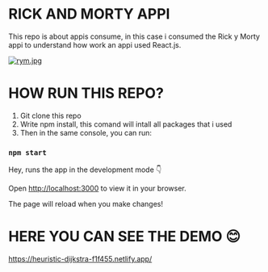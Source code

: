 # RICK AND MORTY APPI

This repo is about appis consume, in this case i consumed the Rick y Morty appi to understand how work an appi used React.js.

[![rym.jpg](https://i.postimg.cc/s22y81K9/rym.jpg)](https://postimg.cc/BjRdPSrX)

# HOW RUN THIS REPO?

1. Git clone this repo
2. Write npm install, this comand will intall all packages that i used
3. Then in the same console, you can run:

### `npm start`

Hey, runs the app in the development mode 👇

Open [http://localhost:3000](http://localhost:3000) to view it in your browser.

The page will reload when you make changes!

# HERE YOU CAN SEE THE DEMO 😊
https://heuristic-dijkstra-f1f455.netlify.app/


